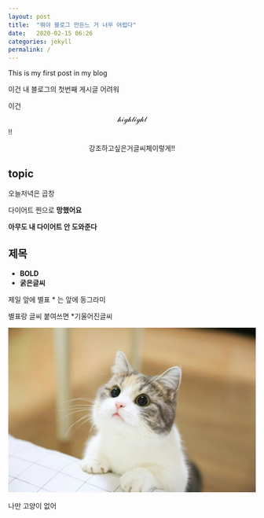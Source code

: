 ```yaml
---
layout: post
title:  "뭐야 블로그 만든느 거 너무 어렵다"
date:   2020-02-15 06:26
categories: jekyll
permalink: /
---
```


This is my first post in my blog

이건 내 블로그의 첫번째 게시글
어려워

이건  $$\mathcal{highlight}$$ !!

$$\mathcal{강조하고 싶은 거 글씨체 이렇게!!}$$


## topic ##

오늘저녁은 곱창

다이어트 찐으로 **망했어요**

**아무도 내 다이어트 안 도와준다**

## 제목 ##

* **BOLD**
* **굵은글씨**

제일 앞에 별표 * 는 앞에 동그라미

별표랑 글씨 붙여쓰면 *기울어진글씨

![cat](/image/cat.jpg)

나만 고양이 없어
